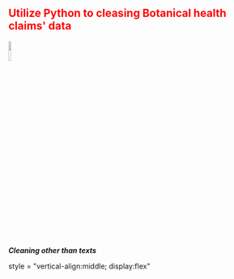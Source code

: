 <h2 style='color:red'> Utilize Python to cleasing Botanical health claims' data </h2> 
<img src="https://user-images.githubusercontent.com/65596664/154809596-a7527236-4775-4832-bf69-7eba010c968a.png" width=10% height=10%>


***Cleaning other than texts***

style = "vertical-align:middle; display:flex"
 
 


